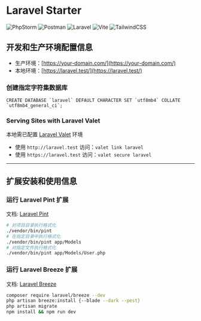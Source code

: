 # Laravel Starter

![PhpStorm](https://img.shields.io/badge/phpstorm-143?style=for-the-badge&logo=phpstorm&logoColor=black&color=black&labelColor=darkorchid)
![Postman](https://img.shields.io/badge/Postman-FF6C37?style=for-the-badge&logo=postman&logoColor=white)
![Laravel](https://img.shields.io/badge/laravel-%23FF2D20.svg?style=for-the-badge&logo=laravel&logoColor=white)
![Vite](https://img.shields.io/badge/vite-%23646CFF.svg?style=for-the-badge&logo=vite&logoColor=white)
![TailwindCSS](https://img.shields.io/badge/tailwindcss-%2338B2AC.svg?style=for-the-badge&logo=tailwind-css&logoColor=white)

## 开发和生产环境配置信息

- 生产环境：[https://your-domain.com/](https://your-domain.com/)
- 本地环境：[https://laravel.test/](https://laravel.test/)

### 创建指定字符集数据库

```mysql
CREATE DATABASE `laravel` DEFAULT CHARACTER SET `utf8mb4` COLLATE `utf8mb4_general_ci`;
```

### Serving Sites with Laravel Valet

本地需已配置 [Laravel Valet](https://laravel.com/docs/10.x/valet) 环境

- 使用 `http://laravel.test` 访问：`valet link laravel`
- 使用 `https://laravel.test` 访问：`valet secure laravel`

***

## 扩展安装和使用信息

### 运行 Laravel Pint 扩展

文档: [Laravel Pint](https://laravel.com/docs/10.x/pint)

```bash
# 对项目目录执行格式化
./vendor/bin/pint
# 在指定目录中执行格式化
./vendor/bin/pint app/Models
# 对指定文件执行格式化
./vendor/bin/pint app/Models/User.php
```

### 运行 Laravel Breeze 扩展

文档: [Laravel Breeze](https://laravel.com/docs/10.x/starter-kits#laravel-breeze)

```bash
composer require laravel/breeze --dev
php artisan breeze:install {--blade --dark --pest}
php artisan migrate
npm install && npm run dev
```
